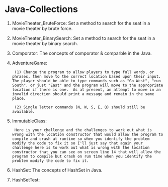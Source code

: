 # Java-Collections

1. MovieTheater_BruteForce: Set a method to search for the seat in a movie theater by brute force.

2. MovieTheater_BinarySearch: Set a method to search for the seat in a movie theater by binary search.

3. Comporator: The concepts of comporator & comparble in the Java.

4. AdventureGame: 

        (1) Change the program to allow players to type full words, or phrases, then move to the correct location based upon their input. The player should be able to type commands such as "Go West", "run South", or just "East" and the program will move to the appropriate location if there is one.  As at present, an attempt to move in an invalid direction should print a message and remain in the same place.

        (2) Single letter commands (N, W, S, E, Q) should still be available.
        
5. ImmutableClass: 

        Here is your challenge and the challenges to work out what is wrong with the location constructor that would allow the program to compile and crash at runtime so when you identify the problem modify the code to fix it so I'll just say that again your challenge here is to work out what is wrong with the location constructor that you can see on screen line 14 that will allow the program to compile but crash on run time when you identify the problem modify the code to fix it.
        
6. HashSet: The concepts of HashSet in Java.

7. HashSetTest: 





